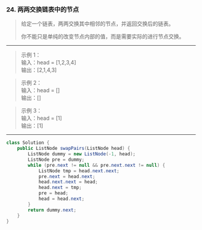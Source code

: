 ### 24. 两两交换链表中的节点

>给定一个链表，两两交换其中相邻的节点，并返回交换后的链表。
>
>你不能只是单纯的改变节点内部的值，而是需要实际的进行节点交换。
***
>示例 1：  
>输入：head = [1,2,3,4]  
>输出：[2,1,4,3]  

>示例 2：  
>输入：head = []  
>输出：[]  

>示例 3：  
>输入：head = [1]  
>输出：[1]  
***
```java
class Solution {
    public ListNode swapPairs(ListNode head) {
        ListNode dummy = new ListNode(-1, head);
        ListNode pre = dummy;
        while (pre.next != null && pre.next.next != null) {
            ListNode tmp = head.next.next;
            pre.next = head.next;
            head.next.next = head;
            head.next = tmp;
            pre = head;
            head = head.next;
        }
        return dummy.next;
    }
}
```
